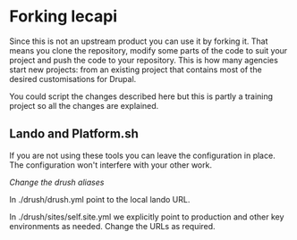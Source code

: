 # Forking lecapi

Since this is not an upstream product you can use it by forking it. That means
you clone the repository, modify some parts of the code to suit your project
and push the code to your repository. This is how many agencies start new projects: from
an existing project that contains most of the desired customisations for Drupal.

You could script the changes described here but this is partly a training project
so all the changes are explained.

## Lando and Platform.sh

If you are not using these tools you can leave the configuration in place. The
configuration won't interfere with your other work.

*Change the drush aliases*

In ./drush/drush.yml point to the local lando URL.

In ./drush/sites/self.site.yml we explicitly point to production and other
key environments as needed. Change the URLs as required.


